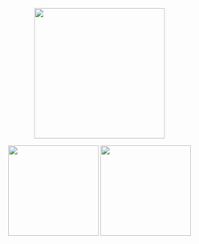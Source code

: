 


<p align="center">
   <img src="https://64.media.tumblr.com/9ec7537198ca06a6defd9659c5017a2f/b17ff0c6bb7fc1b6-4f/s1280x1920/8f4b116e79552bb93e8457a2272d5b71371bd2e7.gifv", width="260"/>
  <br>
<div align="center">
  
  <img height="180em" src="https://github-readme-stats.vercel.app/api?username=z9u&show_icons=true&theme=tokyonight&include_all_commits=true&count_private=true"/>
  <img height="180em" src="https://github-readme-stats.vercel.app/api/top-langs/?username=z9u&layout=compact&langs_count=7&theme=tokyonight"
 <div style="display: inline_block"><br>

